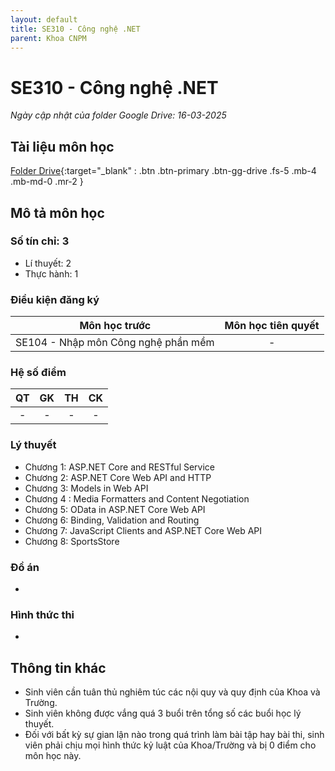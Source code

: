 ```yaml
---
layout: default
title: SE310 - Công nghệ .NET
parent: Khoa CNPM
---
```


# SE310 - Công nghệ .NET

*Ngày cập nhật của folder Google Drive: 16-03-2025*
## Tài liệu môn học

[Folder Drive](https://drive.google.com/drive/folders/1wt3x7ju8letiOMoaqQsPnAO_8epeedyp){:target="_blank" : .btn .btn-primary .btn-gg-drive .fs-5 .mb-4 .mb-md-0 .mr-2 }

## Mô tả môn học

### Số tín chỉ: 3
- Lí thuyết: 2
- Thực hành: 1
### Điều kiện đăng ký

| Môn học trước| Môn học tiên quyết  |
|------|-----|
| <center>SE104 - Nhập môn Công nghệ phần mềm</center>| <center>-</center>|

### Hệ số điểm

| QT   | GK  | TH  | CK  |
|------|-----|-----|-----|
| <center>-</center> | <center>-</center> | <center>-</center> | <center>-</center> |

### Lý thuyết

- Chương 1: ASP.NET Core and RESTful Service
- Chương 2: ASP.NET Core Web API and HTTP
- Chương 3: Models in Web API
- Chương 4 : Media Formatters and Content Negotiation
- Chương 5: OData in ASP.NET Core Web API
- Chương 6: Binding, Validation and Routing
- Chương 7: JavaScript Clients and ASP.NET Core Web API
- Chương 8: SportsStore

### Đồ án
-
### Hình thức thi
-
## Thông tin khác

- Sinh viên cần tuân thủ nghiêm túc các nội quy và quy định của Khoa và Trường.
- Sinh viên không được vắng quá 3 buổi trên tổng số các buổi học lý thuyết.
- Đối với bất kỳ sự gian lận nào trong quá trình làm bài tập hay bài thi, sinh viên phải
chịu mọi hình thức kỷ luật của Khoa/Trường và bị 0 điểm cho môn học này.